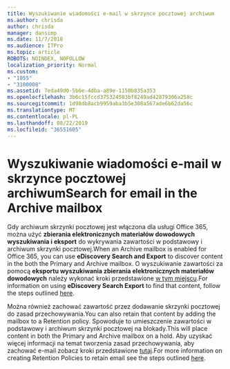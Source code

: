 ```yaml
---
title: Wyszukiwanie wiadomości e-mail w skrzynce pocztowej archiwum
ms.author: chrisda
author: chrisda
manager: dansimp
ms.date: 11/7/2018
ms.audience: ITPro
ms.topic: article
ROBOTS: NOINDEX, NOFOLLOW
localization_priority: Normal
ms.custom:
- "1055"
- "3100008"
ms.assetid: 7eda49d0-5b6e-4dba-a89e-1150b835a353
ms.openlocfilehash: 3b6c15fccd375324583bf8249ad42879306a258c
ms.sourcegitcommit: 1d98db8acb9959aba3b5e308a567ade6b62da56c
ms.translationtype: MT
ms.contentlocale: pl-PL
ms.lasthandoff: 08/22/2019
ms.locfileid: "36551605"
---
```

# <a name="search-for-email-in-the-archive-mailbox"></a><span data-ttu-id="ad8ed-102">Wyszukiwanie wiadomości e-mail w skrzynce pocztowej archiwum</span><span class="sxs-lookup"><span data-stu-id="ad8ed-102">Search for email in the Archive mailbox</span></span>

<span data-ttu-id="ad8ed-103">Gdy archiwum skrzynki pocztowej jest włączona dla usługi Office 365, można użyć **zbierania elektronicznych materiałów dowodowych wyszukiwania i eksport** do wykrywania zawartości w podstawowy i archiwum skrzynki pocztowej.</span><span class="sxs-lookup"><span data-stu-id="ad8ed-103">When an Archive mailbox is enabled for Office 365, you can use **eDiscovery Search and Export** to discover content in the both the Primary and Archive mailbox.</span></span> <span data-ttu-id="ad8ed-104">O wyszukiwanie zawartości za pomocą **eksportu wyszukiwania zbierania elektronicznych materiałów dowodowych** należy wykonać kroki przedstawione [w tym miejscu](https://docs.microsoft.com/office365/securitycompliance/export-search-results).</span><span class="sxs-lookup"><span data-stu-id="ad8ed-104">For information on using **eDiscovery Search Export** to find that content, follow the steps outlined [here](https://docs.microsoft.com/office365/securitycompliance/export-search-results).</span></span>
  
<span data-ttu-id="ad8ed-105">Można również zachować zawartość przez dodawanie skrzynki pocztowej do zasad przechowywania.</span><span class="sxs-lookup"><span data-stu-id="ad8ed-105">You can also retain that content by adding the mailbox to a Retention policy.</span></span> <span data-ttu-id="ad8ed-106">Spowoduje to umieszczenie zawartości w podstawowy i archiwum skrzynki pocztowej na blokady.</span><span class="sxs-lookup"><span data-stu-id="ad8ed-106">This will place content in both the Primary and Archive mailbox on a hold.</span></span> <span data-ttu-id="ad8ed-107">Aby uzyskać więcej informacji na temat tworzenia zasad przechowywania, aby zachować e-mail zobacz kroki przedstawione [tutaj](https://docs.microsoft.com/Office365/securitycompliance/retention-policies).</span><span class="sxs-lookup"><span data-stu-id="ad8ed-107">For more information on creating Retention Policies to retain email see the steps outlined [here](https://docs.microsoft.com/Office365/securitycompliance/retention-policies).</span></span>
  